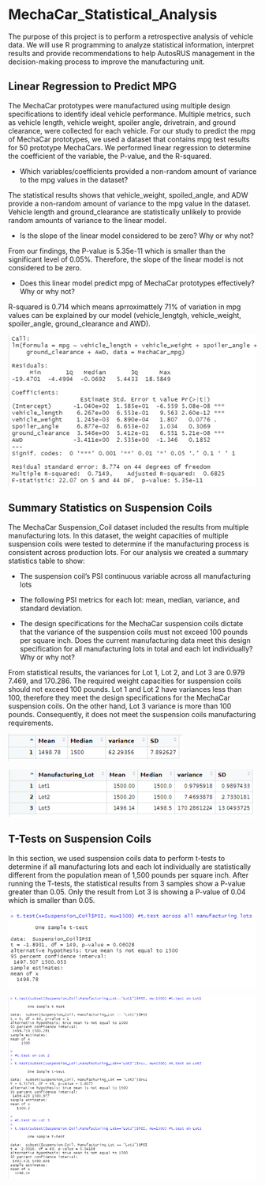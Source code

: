 # MechaCar_Statistical_Analysis

The purpose of this project is to perform a retrospective analysis of vehicle data.
We will use R programming to analyze statistical information, interpret results and provide recommendations to help AutosRUS management in the decision-making process to improve the manufacturing unit.

## Linear Regression to Predict MPG

The MechaCar prototypes were manufactured using multiple design specifications to identify ideal vehicle performance. Multiple metrics, such as vehicle length, vehicle weight, spoiler angle, drivetrain, and ground clearance, were collected for each vehicle.
For our study to predict the mpg of MechaCar prototypes,  we used a dataset that contains mpg test results for 50 prototype MechaCars. We performed linear regression to determine the coefficient of the variable, the P-value, and the R-squared. 

- Which variables/coefficients provided a non-random amount of variance to the mpg values in the dataset?
 
The statistical results shows that vehicle_weight, spoiled_angle, and ADW provide a non-random amount of variance to the mpg value in the dataset. Vehicle length and ground_clearance are statistically unlikely to provide random amounts of variance to the linear model. 

- Is the slope of the linear model considered to be zero? Why or why not?

From our findings, the P-value is 5.35e-11 which is smaller than the significant level of 0.05%. Therefore,  the slope of the linear model is not considered to be zero.

- Does this linear model predict mpg of MechaCar prototypes effectively? Why or why not?

R-squared is 0.714 which means aprroximattely 71% of variation in mpg values can be explained by our model (vehicle_lengtgh, vehicle_weight, spoiler_angle, ground_clearance and AWD).

![Linear_Regression](https://github.com/assaci/MechaCar_Statistical_Analysis/blob/main/Linear_Regression.PNG?raw=true)

## Summary Statistics on Suspension Coils

The MechaCar Suspension_Coil dataset included the results from multiple manufacturing lots. In this dataset, the weight capacities of multiple suspension coils were tested to determine if the manufacturing process is consistent across production lots. 
For our analysis we created a summary statistics table to show:
- The suspension coil’s PSI continuous variable across all manufacturing lots
- The following PSI metrics for each lot: mean, median, variance, and standard deviation.

- The design specifications for the MechaCar suspension coils dictate that the variance of the suspension coils must not exceed 100 pounds per square inch. Does the current manufacturing data meet this design specification for all manufacturing lots in total and each lot individually? Why or why not?

From statistical results, the variances for Lot 1, Lot 2, and Lot 3  are 0.979 7.469, and 170.286. The required weight capacities for suspension coils should not exceed 100 pounds.  Lot 1 and Lot 2 have variances less than 100, therefore they meet the design specifications for the MechaCar suspension coils. On the other hand, Lot 3 variance is more than 100 pounds. Consequently, it does not meet the suspension coils manufacturing requirements. 

![total_summary](https://github.com/assaci/MechaCar_Statistical_Analysis/blob/main/total_summary.PNG?raw=true)

![lot_summary](https://github.com/assaci/MechaCar_Statistical_Analysis/blob/main/lot_summary.PNG?raw=true)

## T-Tests on Suspension Coils
In this section, we used suspension coils data to  perform t-tests to determine if all manufacturing lots and each lot individually are statistically different from the population mean of 1,500 pounds per square inch. 
After running the T-tests, the statistical results from 3  samples show a P-value greater than 0.05. Only the result from Lot 3 is showing a P-value of 0.04 which is smaller than 0.05.

![t_test](https://github.com/assaci/MechaCar_Statistical_Analysis/blob/main/t_test.PNG?raw=true)

![t_test_lots](https://github.com/assaci/MechaCar_Statistical_Analysis/blob/main/t_test_lots.PNG?raw=true)
